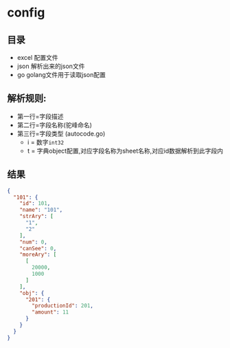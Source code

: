 # config

## 目录

- excel 配置文件
- json 解析出来的json文件
- go golang文件用于读取json配置

## 解析规则:

- 第一行=字段描述
- 第二行=字段名称(驼峰命名)
- 第三行=字段类型 (autocode.go)
    - i = 数字`int32`
    - t = 字典object配置,对应字段名称为sheet名称,对应id数据解析到此字段内

## 结果
```json
{
  "101": {
    "id": 101,
    "name": "101",
    "strAry": [
      "1",
      "2"
    ],
    "num": 0,
    "canSee": 0,
    "moreAry": [
      [
        20000,
        1000
      ]
    ],
    "obj": {
      "201": {
        "productionId": 201,
        "amount": 11
      }
    }
  }
}
```
